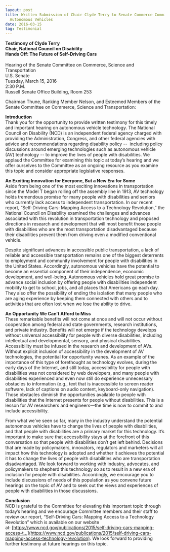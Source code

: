 ```yaml
---
layout: post
title: Written Submission of Chair Clyde Terry to Senate Commerce Committee on
  Autonomous Vehicles
date: 2016-03-15
tag: Testimonial
---
```

**Testimony of Clyde Terry  \
Chair, National Council on Disability\
Hands Off: The Future of Self-Driving Cars**\
 \
Hearing of the Senate Committee on Commerce, Science and Transportation\
U.S. Senate\
Tuesday, March 15, 2016\
2:30 P.M.\
Russell Senate Office Building, Room 253

Chairman Thune, Ranking Member Nelson, and Esteemed Members of the Senate Committee on Commerce, Science and Transportation:

**Introduction**\
Thank you for the opportunity to provide written testimony for this timely and important hearing on autonomous vehicle technology. The National Council on Disability (NCD) is an independent federal agency charged with providing the Administration, Congress, and other federal agencies with advice and recommendations regarding disability policy --  including policy discussions around emerging technologies such as autonomous vehicle (AV) technology -- to improve the lives of people with disabilities. We applaud the Committee for examining this topic at today’s hearing and we offer ourselves to the Committee as an ongoing resource as you examine this topic and consider appropriate legislative responses.

**An Exciting Innovation for Everyone, But a New Era for Some**\
Aside from being one of the most exciting innovations in transportation since the Model T began rolling off the assembly line in 1913, AV technology holds tremendous promise for many people with disabilities and seniors who currently lack access to independent transportation. In our recent report, “Self-Driving Cars: Mapping Access to a Technology Revolution,” the National Council on Disability examined the challenges and advances associated with this revolution in transportation technology and proposed directions in research and development that will most benefit those people with disabilities who are the most transportation disadvantaged because their disabilities prevent them from driving even a modified conventional vehicle.

Despite significant advances in accessible public transportation, a lack of reliable and accessible transportation remains one of the biggest deterrents to employment and community involvement for people with disabilities in the United States. Accordingly, autonomous vehicles have the potential to become an essential component of their independence, economic development, and well-being. Autonomous vehicles hold great promise to advance social inclusion by offering people with disabilities independent mobility to get to school, jobs, and all places that Americans go each day. They also offer the possibility of ending the isolation that many people who are aging experience by keeping them connected with others and to activities that are often lost when we lose the ability to drive.

**An Opportunity We Can’t Afford to Miss**\
These remarkable benefits will not come at once and will not occur without cooperation among federal and state governments, research institutions, and private industry. Benefits will not emerge if the technology develops without universal accessibility for people with diverse disabilities, including intellectual and developmental, sensory, and physical disabilities. Accessibility must be infused in the research and development of AVs. Without explicit inclusion of accessibility in the development of AV technologies, the potential for opportunity wanes. As an example of the importance of this type of forethought as technology evolves, during the early days of the Internet, and still today, accessibility for people with disabilities was not considered by web developers, and many people with disabilities experienced and even now still do experience unnecessary obstacles to information (e.g., text that is inaccessible to screen reader software, lack of captions on audio content, keyboard-only navigation). Those obstacles diminish the opportunities available to people with disabilities that the Internet presents for people without disabilities. This is a lesson for AV researchers and engineers—the time is now to commit to and include accessibility.

From what we’ve seen so far, many in the industry understand the potential autonomous vehicles have to change the lives of people with disabilities, and that people with disabilities are a primary market for this technology. It’s important to make sure that accessibility stays at the forefront of this conversation so that people with disabilities don’t get left behind. Decisions that are made by policymakers, innovators, regulators and marketers will all impact how this technology is adopted and whether it achieves the potential it has to change the lives of people with disabilities who are transportation disadvantaged. We look forward to working with industry, advocates, and policymakers to shepherd this technology so as to result in a new era of inclusion for people with disabilities. Accordingly, we encourage you to include discussions of needs of this population as you convene future hearings on the topic of AV and to seek out the views and experiences of people with disabilities in those discussions.

**Conclusion**\
NCD is grateful to the Committee for elevating this important topic through today’s hearing and we encourage Committee members and their staff to review our report, “Self-Driving Cars: Mapping Access to a Technology Revolution” which is available on our website at: [https://www.ncd.gov/publications/2015/self-driving-cars-mapping-access-t...](https://www.ncd.gov/publications/2015/self-driving-cars-mapping-access-technology-revolution). We look forward to providing further testimony at future hearings on this topic.